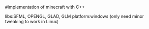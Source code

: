 #implementation of minecraft with C++

libs:SFML, OPENGL, GLAD, GLM
platform:windows (only need minor tweaking to work in Linux)

